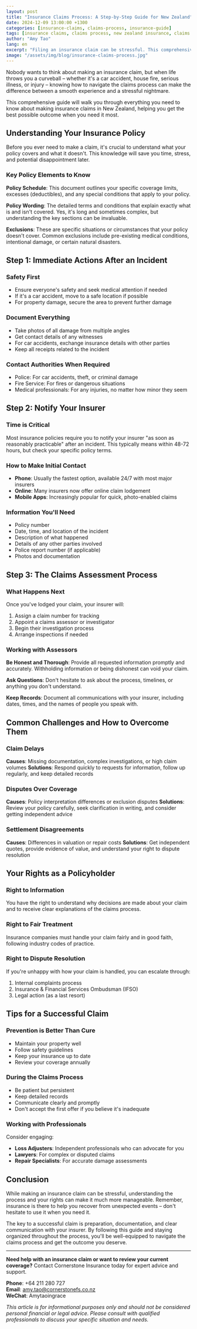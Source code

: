 ```yaml
---
layout: post
title: "Insurance Claims Process: A Step-by-Step Guide for New Zealand"
date: 2024-12-09 13:00:00 +1300
categories: [insurance-claims, claims-process, insurance-guide]
tags: [insurance claims, claims process, new zealand insurance, claims tips, insurance advice]
author: "Amy Tao"
lang: en
excerpt: "Filing an insurance claim can be stressful. This comprehensive guide walks you through the entire claims process in New Zealand, from initial notification to final settlement."
image: "/assets/img/blog/insurance-claims-process.jpg"
---
```


Nobody wants to think about making an insurance claim, but when life throws you a curveball – whether it's a car accident, house fire, serious illness, or injury – knowing how to navigate the claims process can make the difference between a smooth experience and a stressful nightmare.

This comprehensive guide will walk you through everything you need to know about making insurance claims in New Zealand, helping you get the best possible outcome when you need it most.

## Understanding Your Insurance Policy

Before you ever need to make a claim, it's crucial to understand what your policy covers and what it doesn't. This knowledge will save you time, stress, and potential disappointment later.

### Key Policy Elements to Know

**Policy Schedule**: This document outlines your specific coverage limits, excesses (deductibles), and any special conditions that apply to your policy.

**Policy Wording**: The detailed terms and conditions that explain exactly what is and isn't covered. Yes, it's long and sometimes complex, but understanding the key sections can be invaluable.

**Exclusions**: These are specific situations or circumstances that your policy doesn't cover. Common exclusions include pre-existing medical conditions, intentional damage, or certain natural disasters.

## Step 1: Immediate Actions After an Incident

### Safety First
- Ensure everyone's safety and seek medical attention if needed
- If it's a car accident, move to a safe location if possible
- For property damage, secure the area to prevent further damage

### Document Everything
- Take photos of all damage from multiple angles
- Get contact details of any witnesses
- For car accidents, exchange insurance details with other parties
- Keep all receipts related to the incident

### Contact Authorities When Required
- Police: For car accidents, theft, or criminal damage
- Fire Service: For fires or dangerous situations
- Medical professionals: For any injuries, no matter how minor they seem

## Step 2: Notify Your Insurer

### Time is Critical
Most insurance policies require you to notify your insurer "as soon as reasonably practicable" after an incident. This typically means within 48-72 hours, but check your specific policy terms.

### How to Make Initial Contact
- **Phone**: Usually the fastest option, available 24/7 with most major insurers
- **Online**: Many insurers now offer online claim lodgement
- **Mobile Apps**: Increasingly popular for quick, photo-enabled claims

### Information You'll Need
- Policy number
- Date, time, and location of the incident
- Description of what happened
- Details of any other parties involved
- Police report number (if applicable)
- Photos and documentation

## Step 3: The Claims Assessment Process

### What Happens Next
Once you've lodged your claim, your insurer will:
1. Assign a claim number for tracking
2. Appoint a claims assessor or investigator
3. Begin their investigation process
4. Arrange inspections if needed

### Working with Assessors
**Be Honest and Thorough**: Provide all requested information promptly and accurately. Withholding information or being dishonest can void your claim.

**Ask Questions**: Don't hesitate to ask about the process, timelines, or anything you don't understand.

**Keep Records**: Document all communications with your insurer, including dates, times, and the names of people you speak with.

## Common Challenges and How to Overcome Them

### Claim Delays
**Causes**: Missing documentation, complex investigations, or high claim volumes
**Solutions**: Respond quickly to requests for information, follow up regularly, and keep detailed records

### Disputes Over Coverage
**Causes**: Policy interpretation differences or exclusion disputes
**Solutions**: Review your policy carefully, seek clarification in writing, and consider getting independent advice

### Settlement Disagreements
**Causes**: Differences in valuation or repair costs
**Solutions**: Get independent quotes, provide evidence of value, and understand your right to dispute resolution

## Your Rights as a Policyholder

### Right to Information
You have the right to understand why decisions are made about your claim and to receive clear explanations of the claims process.

### Right to Fair Treatment
Insurance companies must handle your claim fairly and in good faith, following industry codes of practice.

### Right to Dispute Resolution
If you're unhappy with how your claim is handled, you can escalate through:
1. Internal complaints process
2. Insurance & Financial Services Ombudsman (IFSO)
3. Legal action (as a last resort)

## Tips for a Successful Claim

### Prevention is Better Than Cure
- Maintain your property well
- Follow safety guidelines
- Keep your insurance up to date
- Review your coverage annually

### During the Claims Process
- Be patient but persistent
- Keep detailed records
- Communicate clearly and promptly
- Don't accept the first offer if you believe it's inadequate

### Working with Professionals
Consider engaging:
- **Loss Adjusters**: Independent professionals who can advocate for you
- **Lawyers**: For complex or disputed claims
- **Repair Specialists**: For accurate damage assessments

## Conclusion

While making an insurance claim can be stressful, understanding the process and your rights can make it much more manageable. Remember, insurance is there to help you recover from unexpected events – don't hesitate to use it when you need it.

The key to a successful claim is preparation, documentation, and clear communication with your insurer. By following this guide and staying organized throughout the process, you'll be well-equipped to navigate the claims process and get the outcome you deserve.

---

**Need help with an insurance claim or want to review your current coverage?** Contact Cornerstone Insurance today for expert advice and support.

**Phone**: +64 211 280 727  
**Email**: amy.tao@cornerstonefs.co.nz  
**WeChat**: Amytaoingrace

*This article is for informational purposes only and should not be considered personal financial or legal advice. Please consult with qualified professionals to discuss your specific situation and needs.*
